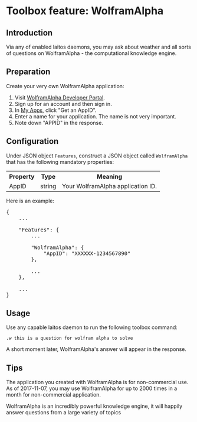 # Toolbox feature: WolframAlpha

## Introduction
Via any of enabled laitos daemons, you may ask about weather and all sorts of questions on WolframAlpha - the
computational knowledge engine.

## Preparation
Create your very own WolframAlpha application:
1. Visit [WolframAlpha Developer Portal](https://developer.wolframalpha.com/portal/signin.html).
2. Sign up for an account and then sign in.
3. In [My Apps](https://developer.wolframalpha.com/portal/myapps/), click "Get an AppID".
4. Enter a name for your application. The name is not very important.
5. Note down "APPID" in the response.

## Configuration
Under JSON object `Features`, construct a JSON object called `WolframAlpha` that has the following mandatory properties:
<table>
<tr>
    <th>Property</th>
    <th>Type</th>
    <th>Meaning</th>
</tr>
<tr>
    <td>AppID</td>
    <td>string</td>
    <td>Your WolframAlpha application ID.</td>
</tr>
</table>

Here is an example:
<pre>
{
    ...

    "Features": {
        ...

        "WolframAlpha": {
            "AppID": "XXXXXX-1234567890"
        },

        ...
    },

    ...
}
</pre>

## Usage
Use any capable laitos daemon to run the following toolbox command:

    .w this is a question for wolfram alpha to solve

A short moment later, WolframAlpha's answer will appear in the response.

## Tips
The application you created with WolframAlpha is for non-commercial use. As of 2017-11-07, you may use WolframAlpha for
up to 2000 times in a month for non-commercial application.

WolframAlpha is an incredibly powerful knowledge engine, it will happily answer questions from a large variety of topics
